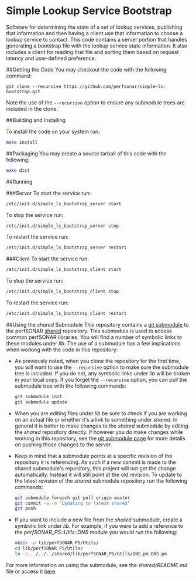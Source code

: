 # Simple Lookup Service Bootstrap

Software for determining the state of a set of lookup services, publishing that information and then having a client use that information to choose a lookup service to contact. This code contains a server portion that handles generating a bootstrap file with the lookup service state information. It also includes a client for reading that file and sorting them based on request latency and user-defined preference. 


##Getting the Code
You may checkout the code with the following command:

```
git clone --recursive https://github.com/perfsonar/simple-ls-bootstrap.git
```

Note the use of the `--recursive` option to ensure any submodule trees are included in the clone.

##Building and Installing

To install the code on your system run:

```bash
make install
```

##Packaging
You may create a source tarball of this code with the following:

```bash
make dist
```
##Running 

###Server
To start the service run:

```bash
/etc/init.d/simple_ls_bootstrap_server start
```

To stop the service run:

```bash
/etc/init.d/simple_ls_bootstrap_server stop
```

To restart the service run:

```bash
/etc/init.d/simple_ls_bootstrap_server restart
```

###Client
To start the service run:

```bash
/etc/init.d/simple_ls_bootstrap_client start
```

To stop the service run:

```bash
/etc/init.d/simple_ls_bootstrap_client stop
```

To restart the service run:

```bash
/etc/init.d/simple_ls_bootstrap_client restart
```

##Using the *shared* Submodule
This repository contains a [git submodule](http://git-scm.com/book/en/v2/Git-Tools-Submodules) to the perfSONAR [shared](https://github.com/perfsonar/perl-shared) repository. This submodule is used to access common perfSONAR libraries. You will find a number of symbolic links to these modules under *lib*. The use of a submodule has a few implications when working with the code in this repository:

* As previously noted, when you clone the repository for the first time, you will want to use the `--recursive` option to make sure the submodule tree is included. If you do not, any symbolic links under *lib* will be broken in your local copy. If you forget the `--recursive` option, you can pull the submodule tree with the following commands:

    ```bash
    git submodule init
    git submodule update
    ```
* When you are editing files under *lib* be sure to check if you are working on an actual file or whether it's a link to something under *shared*. In general it is better to make changes to the *shared* submodule by editing the *shared* repository directly. If however you do make changes while working in this repository, see the [git submodule page](http://git-scm.com/book/en/v2/Git-Tools-Submodules#Working-on-a-Project-with-Submodules) for more details on pushing those changes to the server.
* Keep in mind that a submodule points at a specific revision of the repository it is referencing. As such if a new commit is made to the shared submodule's repository, this project will not get the change automatically. Instead it will still point at the old revision. To update to the latest revision of the *shared* submodule repository run the following commands:

    ```bash
    git submodule foreach git pull origin master
    git commit -a -m "Updating to latest shared"
    git push
    ```
* If you want to include a new file from the *shared* submodule, create a symbolic link under *lib*. For example, if you were to add a reference to the  *perfSONAR_PS::Utils::DNS* module you would run the following:

    ```bash
    mkdir -p lib/perfSONAR_PS/Utils/
    cd lib/perfSONAR_PS/Utils/
    ln -s ../../../shared/lib/perfSONAR_PS/Utils/DNS.pm DNS.pm
    ```
For more information on using the submodule, see the *shared/README.md* file or access it [here](https://github.com/perfsonar/perl-shared/blob/master/README.md) 


